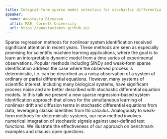 ```yaml
---
title: Integral-form sparse model selection for stochastic differential equations
speaker:
  name: Anastasia Bizyaeva
  affil: MAE, Cornell University
  url: https://anastasiabzv.github.io/
---
```


Sparse regression methods for nonlinear system identification received significant attention in recent years. These methods are seen as especially promising for scientific machine learning applications, where the goal is to learn an interpretable dynamic model from a time series of experimental observations. Popular methods including SINDy and weak-form sparse identification address the case where the observed process is deterministic, i.e. can be described as a noisy observation of a system of ordinary or partial differential equations. However, many systems of scientific interest, including many biological systems, have significant process noise and are better described with stochastic differential equation models. In this talk we present a new sparse regression-based system identification approach that allows for the simultaneous learning of nonlinear drift and diffusion terms in stochastic differential equations from data, leveraging classic identities from Itô calculus. Analogously to weak-form methods for deterministic systems, our new method involves numerical integration of stochastic signals against user-defined test functions. We illustrate the effectiveness of our approach on benchmark examples and discuss open questions. 
